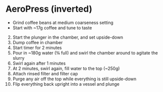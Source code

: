 # AeroPress (inverted)

- Grind coffee beans at medium coarseness setting
- Start with ~17g coffee and tune to taste

2. Start the plunger in the chamber, and set upside-down
3. Dump coffee in chamber
4. Start timer for 2 minutes
5. Pour in ~180g water (¾ full) and swirl the chamber around to agitate the
slurry
6. Swirl again after 1 minutes
7. At 2 minutes, swirl again, fill water to the top (~250g)
8. Attach rinsed filter and filter cap
9. Purge any air off the top while everything is still upside-down
10. Flip everything back upright into a vessel and plunge

